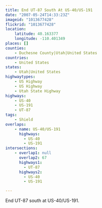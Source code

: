 ```yaml
---
title: End UT-87 South At US-40/US-191
date: "2007-05-24T14:33:23Z"
imageid: "1013677428"
flickrid: "1013677428"
location:
    latitude: 40.163377
    longitude: -110.401349
places: []
counties:
    - Duchesne County|Utah|United States
countries:
    - United States
states:
    - Utah|United States
highwaytypes:
    - US Highway
    - US Highway
    - Utah State Highway
highways:
    - US-40
    - US-191
    - UT-87
tags:
    - Shield
overlaps:
    - name: US-40/US-191
      highways:
        - US-40
        - US-191
intersections:
    - overlap1: null
      overlap2: 67
      highways1:
        - UT-87
      highways2:
        - US-40
        - US-191

---
```

End UT-87 south at US-40/US-191.